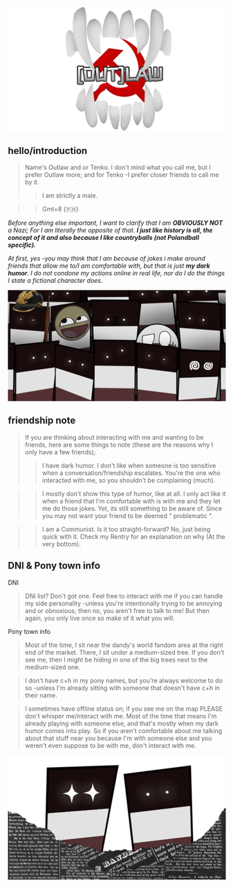 ![](https://raw.githubusercontent.com/Militates/Militates/refs/heads/main/RENTRY.webp)
## hello/introduction
> Name's Outlaw and or Tenko. I don't mind what you call me, but I prefer Outlaw more; and for Tenko -I prefer closer friends to call me by it.
>> I am strictly a male.

>> Gmt+8 (🇵🇭)

*Before anything else important, I want to clarify that I am **OBVIOUSLY NOT** a Nazi; For I am literally the opposite of that. **I just like history is all, the concept of it and also because I like countryballs (not Polandball specific).***

*At first, yes -you may think that I am because of jokes i make around friends that allow me to/I am comfortable with, but that is just **my dark humor**. I do not condone my actions online in real life, nor do I do the things I state a fictional character does.*

![](https://github.com/Militates/Militates/blob/03978fb907f29fcf5126778b0ebe1477b4ac86ad/Anschlussderpoland.png)

## friendship note
> If you are thinking about interacting with me and wanting to be friends, here are some things to note (these are the reasons why I only have a few friends);
>> I have dark humor. I don't like when someone is too sensitive when a conversation/friendship escalates. You're the one who interacted with me, so you shouldn't be complaining (much).

>> I mostly don't show this type of humor, like at all. I only act like it when a friend that I'm comfortable with is with me and they let me do those jokes. Yet, its still something to be aware of. Since you may not want your friend to be deemed " problematic ".

>> I am a Communist. Is it too straight-forward? No, just being quick with it. Check my Rentry for an explanation on why (At the very bottom).

## DNI & Pony town info
DNI
> DNI list? Don't got one. Feel free to interact with me if you can handle my side personality -unless you're intentionally trying to be annoying and or obnoxious; then no, you aren't free to talk to me! But then again, you only live once so make of it what you will.

Pony town info
> Most of the time, I sit near the dandy's world fandom area at the right end of the market. There, I sit under a medium-sized tree. If you don't see me, then I might be hiding in one of the big trees next to the medium-sized one.

> I don't have c+h in my pony names, but you're always welcome to do so -unless I'm already sitting with someone that doesn't have c+h in their name.

> I sometimes have offline status on; if you see me on the map PLEASE don't whisper me/interact with me. Most of the time that means I'm already playing with someone else, and that's mostly when my dark humor comes into play. So if you aren't comfortable about me talking about that stuff near you because I'm with someone else and you weren't even suppose to be with me, don't interact with me.

![](https://github.com/Militates/Militates/blob/main/REICHAOS.png)
